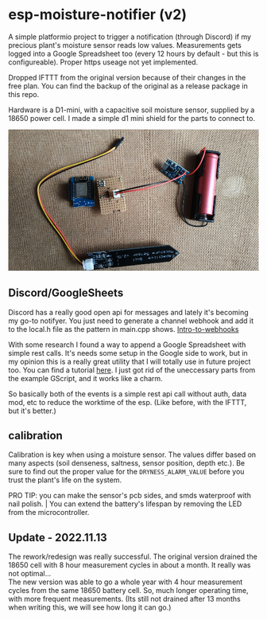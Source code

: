 # esp-moisture-notifier (v2)
A simple platformio project to trigger a notification (through Discord) if my precious plant's moisture sensor reads low values.
Measurements gets logged into a Google Spreadsheet too (every 12 hours by default - but this is configureable). Proper https useage not yet implemented.

Dropped IFTTT from the original version because of their changes in the free plan. You can find the backup of the original as a release package in this repo.

Hardware is a D1-mini, with a capacitive soil moisture sensor, supplied by a 18650 power cell. I made a simple d1 mini shield for the parts to connect to.

![Sensor connections](https://raw.githubusercontent.com/danielbene/project-media/master/esp-moisture-notifier/setup.jpg)

## Discord/GoogleSheets
Discord has a really good open api for messages and lately it's becoming my go-to notifyer. You just need to generate a channel webhook and add it to the local.h file as the pattern in main.cpp shows. [Intro-to-webhooks](https://support.discord.com/hc/en-us/articles/228383668-Intro-to-Webhooks)

With some research I found a way to append a Google Spreadsheet with simple rest calls. It's needs some setup in the Google side to work, but in my opinion this is a really great utility that I will totally use in future project too. You can find a tutorial [here](https://github.com/StorageB/Google-Sheets-Logging/blob/master/README.md). I just got rid of the uneccessary parts from the example GScript, and it works like a charm.

So basically both of the events is a simple rest api call without auth, data mod, etc to reduce the worktime of the esp. (Like before, with the IFTTT, but it's better.)

## calibration

Calibration is key when using a moisture sensor. The values differ based on many aspects (soil denseness, saltness, sensor position, depth etc.). Be sure to find out the proper value for the `DRYNESS_ALARM_VALUE` before you trust the plant's life on the system.

PRO TIP: you can make the sensor's pcb sides, and smds waterproof with nail polish. | You can extend the battery's lifespan by removing the LED from the microcontroller.

## Update - 2022.11.13

The rework/redesign was really successful. The original version drained the 18650 cell with 8 hour measurement cycles in about a month. It really was not optimal...  
The new version was able to go a whole year with 4 hour measurement cycles from the same 18650 battery cell. So, much longer operating time, with more frequent measurements. (Its still not drained after 13 months when writing this, we will see how long it can go.)
